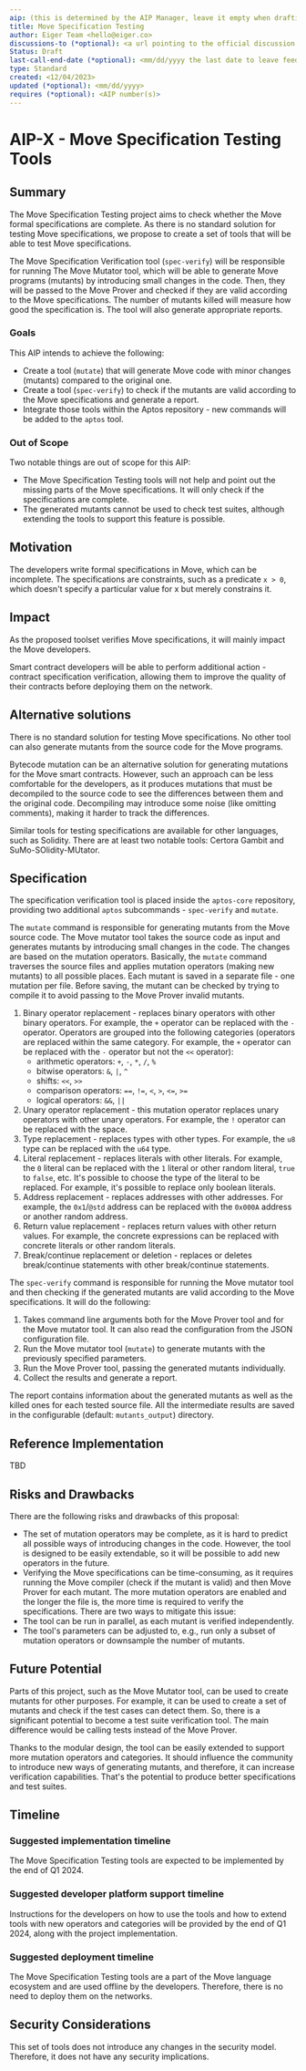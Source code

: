 ```yaml
---
aip: (this is determined by the AIP Manager, leave it empty when drafting)
title: Move Specification Testing
author: Eiger Team <hello@eiger.co>
discussions-to (*optional): <a url pointing to the official discussion thread>
Status: Draft
last-call-end-date (*optional): <mm/dd/yyyy the last date to leave feedbacks and reviews>
type: Standard
created: <12/04/2023>
updated (*optional): <mm/dd/yyyy>
requires (*optional): <AIP number(s)>
---
```


# AIP-X - Move Specification Testing Tools

## Summary

The Move Specification Testing project aims to check whether the Move formal specifications are complete. As there is no standard solution for testing Move specifications, we propose to create a set of tools that will be able to test Move specifications.

The Move Specification Verification tool (`spec-verify`) will be responsible for running The Move Mutator tool, which will be able to generate Move programs (mutants) by introducing small changes in the code. Then, they will be passed to the Move Prover and checked if they are valid according to the Move specifications. The number of mutants killed will measure how good the specification is. The tool will also generate appropriate reports.

### Goals

This AIP intends to achieve the following:
- Create a tool (`mutate`) that will generate Move code with minor changes (mutants) compared to the original one.
- Create a tool (`spec-verify`) to check if the mutants are valid according to the Move specifications and generate a report.
- Integrate those tools within the Aptos repository - new commands will be added to the `aptos` tool.

### Out of Scope

Two notable things are out of scope for this AIP:
- The Move Specification Testing tools will not help and point out the missing parts of the Move specifications. It will only check if the specifications are complete.
- The generated mutants cannot be used to check test suites, although extending the tools to support this feature is possible.

## Motivation

The developers write formal specifications in Move, which can be incomplete. The specifications are constraints, such as a predicate `x > 0`, which doesn't specify a particular value for x but merely constrains it.

## Impact

As the proposed toolset verifies Move specifications, it will mainly impact the Move developers.

Smart contract developers will be able to perform additional action - contract specification verification, allowing them to improve the quality of their contracts before deploying them on the network.

## Alternative solutions

There is no standard solution for testing Move specifications. No other tool can also generate mutants from the source code for the Move programs.

Bytecode mutation can be an alternative solution for generating mutations for the Move smart contracts. However, such an approach can be less comfortable for the developers, as it produces mutations that must be decompiled to the source code to see the differences between them and the original code. Decompiling may introduce some noise (like omitting comments), making it harder to track the differences.

Similar tools for testing specifications are available for other languages, such as Solidity. There are at least two notable tools: Certora Gambit and SuMo-SOlidity-MUtator.

## Specification

The specification verification tool is placed inside the `aptos-core` repository, providing two additional `aptos` subcommands - `spec-verify` and `mutate`.

The `mutate` command is responsible for generating mutants from the Move source code. The Move mutator tool takes the source code as input and generates mutants by introducing small changes in the code. The changes are based on the mutation operators. Basically, the `mutate` command traverses the source files and applies mutation operators (making new mutants) to all possible places. Each mutant is saved in a separate file - one mutation per file. Before saving, the mutant can be checked by trying to compile it to avoid passing to the Move Prover invalid mutants.

1. Binary operator replacement - replaces binary operators with other binary operators. For example, the `+` operator can be replaced with the `-` operator. Operators are grouped into the following categories (operators are replaced within the same category. For example, the `+` operator can be replaced with the `-` operator but not the `<<` operator):
   - arithmetic operators: `+`, `-`, `*`, `/`, `%`
   - bitwise operators: `&`, `|`, `^`
   - shifts: `<<`, `>>`
   - comparison operators: `==`, `!=`, `<`, `>`, `<=`, `>=`
   - logical operators: `&&`, `||`
2. Unary operator replacement - this mutation operator replaces unary operators with other unary operators. For example, the `!` operator can be replaced with the space.
3. Type replacement - replaces types with other types. For example, the `u8` type can be replaced with the `u64` type.
4. Literal replacement - replaces literals with other literals. For example, the `0` literal can be replaced with the `1` literal or other random literal, `true` to `false`, etc. It's possible to choose the type of the literal to be replaced. For example, it's possible to replace only boolean literals.
5. Address replacement - replaces addresses with other addresses. For example, the `0x1`/`@std` address can be replaced with the `0x000A` address or another random address.
6. Return value replacement - replaces return values with other return values. For example, the concrete expressions can be replaced with concrete literals or other random literals.
7. Break/continue replacement or deletion - replaces or deletes break/continue statements with other break/continue statements.

The `spec-verify` command is responsible for running the Move mutator tool and then checking if the generated mutants are valid according to the Move specifications. It will do the following:
1. Takes command line arguments both for the Move Prover tool and for the Move mutator tool. It can also read the configuration from the JSON configuration file.
2. Run the Move mutator tool (`mutate`) to generate mutants with the previously specified parameters.
3. Run the Move Prover tool, passing the generated mutants individually.
4. Collect the results and generate a report.

The report contains information about the generated mutants as well as the killed ones for each tested source file. All the intermediate results are saved in the configurable (default: `mutants_output`) directory.

## Reference Implementation

TBD

## Risks and Drawbacks

There are the following risks and drawbacks of this proposal:
- The set of mutation operators may be complete, as it is hard to predict all possible ways of introducing changes in the code. However, the tool is designed to be easily extendable, so it will be possible to add new operators in the future.
- Verifying the Move specifications can be time-consuming, as it requires running the Move compiler (check if the mutant is valid) and then Move Prover for each mutant. The more mutation operators are enabled and the longer the file is, the more time is required to verify the specifications. There are two ways to mitigate this issue:
 - The tool can be run in parallel, as each mutant is verified independently.
 - The tool's parameters can be adjusted to, e.g., run only a subset of mutation operators or downsample the number of mutants.

## Future Potential

Parts of this project, such as the Move Mutator tool, can be used to create mutants for other purposes. For example, it can be used to create a set of mutants and check if the test cases can detect them. So, there is a significant potential to become a test suite verification tool. The main difference would be calling tests instead of the Move Prover.

Thanks to the modular design, the tool can be easily extended to support more mutation operators and categories. It should influence the community to introduce new ways of generating mutants, and therefore, it can increase verification capabilities. That's the potential to produce better specifications and test suites.

## Timeline

### Suggested implementation timeline

The Move Specification Testing tools are expected to be implemented by the end of Q1 2024.

### Suggested developer platform support timeline

Instructions for the developers on how to use the tools and how to extend tools with new operators and categories will be provided by the end of Q1 2024, along with the project implementation.

### Suggested deployment timeline

The Move Specification Testing tools are a part of the Move language ecosystem and are used offline by the developers. Therefore, there is no need to deploy them on the networks.

## Security Considerations

This set of tools does not introduce any changes in the security model. Therefore, it does not have any security implications.
